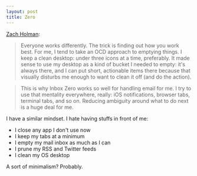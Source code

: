 ```yaml
---
layout: post
title: Zero
---
```


[Zach Holman](http://zachholman.com/posts/inbox-zero-everything-zero):

> Everyone works differently. The trick is finding out how you work best. For me, I tend to take an OCD approach to emptying things. I keep a clean desktop: under three icons at a time, preferably. It made sense to use my desktop as a kind of bucket I needed to empty: it's always there, and I can put short, actionable items there because that visually disturbs me enough to want to clean it off (and do the action).

> This is why Inbox Zero works so well for handling email for me. I try to use that mentality everywhere, really: iOS notifications, browser tabs, terminal tabs, and so on. Reducing ambiguity around what to do next is a huge deal for me.

I have a similar mindset. I hate having stuffs in front of me:

- I close any app I don't use now
- I keep my tabs at a minimum
- I empty my mail inbox as much as I can
- I prune my RSS and Twitter feeds
- I clean my OS desktop

A sort of minimalism? Probably.
